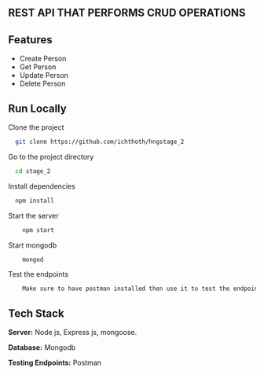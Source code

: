 
## REST API THAT PERFORMS CRUD OPERATIONS
    

 

## Features
    
 - Create Person
 - Get Person
 - Update Person
 - Delete Person
 

## Run Locally

Clone the project

```bash
  git clone https://github.com/ichthoth/hngstage_2
```

Go to the project directory

```bash
  cd stage_2
```

Install dependencies

```bash
  npm install
```

Start the server

```bash
    npm start

```

Start mongodb

```bash
    mongod

```

Test the endpoints

```bash
    Make sure to have postman installed then use it to test the endpoints

```



## Tech Stack
**Server:** Node js, Express js, mongoose.

**Database:** Mongodb

**Testing Endpoints:** Postman

